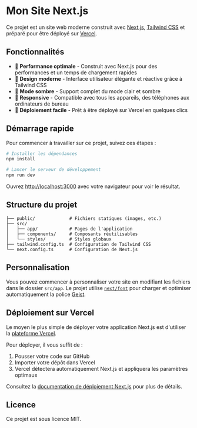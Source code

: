 # Mon Site Next.js

Ce projet est un site web moderne construit avec [Next.js](https://nextjs.org), [Tailwind CSS](https://tailwindcss.com) et préparé pour être déployé sur [Vercel](https://vercel.com).

## Fonctionnalités

- 🚀 **Performance optimale** - Construit avec Next.js pour des performances et un temps de chargement rapides
- 🎨 **Design moderne** - Interface utilisateur élégante et réactive grâce à Tailwind CSS
- 🌙 **Mode sombre** - Support complet du mode clair et sombre
- 📱 **Responsive** - Compatible avec tous les appareils, des téléphones aux ordinateurs de bureau
- 🔄 **Déploiement facile** - Prêt à être déployé sur Vercel en quelques clics

## Démarrage rapide

Pour commencer à travailler sur ce projet, suivez ces étapes :

```bash
# Installer les dépendances
npm install

# Lancer le serveur de développement
npm run dev
```

Ouvrez [http://localhost:3000](http://localhost:3000) avec votre navigateur pour voir le résultat.

## Structure du projet

```
├── public/             # Fichiers statiques (images, etc.)
├── src/
│   ├── app/            # Pages de l'application
│   ├── components/     # Composants réutilisables
│   └── styles/         # Styles globaux
├── tailwind.config.ts  # Configuration de Tailwind CSS
└── next.config.ts      # Configuration de Next.js
```

## Personnalisation

Vous pouvez commencer à personnaliser votre site en modifiant les fichiers dans le dossier `src/app`. Le projet utilise [`next/font`](https://nextjs.org/docs/app/building-your-application/optimizing/fonts) pour charger et optimiser automatiquement la police [Geist](https://vercel.com/font).

## Déploiement sur Vercel

Le moyen le plus simple de déployer votre application Next.js est d'utiliser la [plateforme Vercel](https://vercel.com/new).

Pour déployer, il vous suffit de :

1. Pousser votre code sur GitHub
2. Importer votre dépôt dans Vercel
3. Vercel détectera automatiquement Next.js et appliquera les paramètres optimaux

Consultez la [documentation de déploiement Next.js](https://nextjs.org/docs/app/building-your-application/deploying) pour plus de détails.

## Licence

Ce projet est sous licence MIT.
